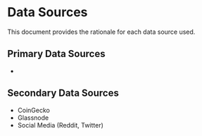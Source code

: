 # Data Sources

This document provides the rationale for each data source used.

## Primary Data Sources
-

## Secondary Data Sources
- CoinGecko
- Glassnode
- Social Media (Reddit, Twitter)
